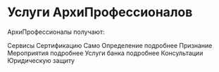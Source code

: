 # Услуги АрхиПрофессионалов
АрхиПрофессионалы получают:

Сервисы
Сертификацию
Само Определение подробнее
Признание
Мероприятия подробнее
Услуги банка подробнее
Консультации
Юридическую защиту
